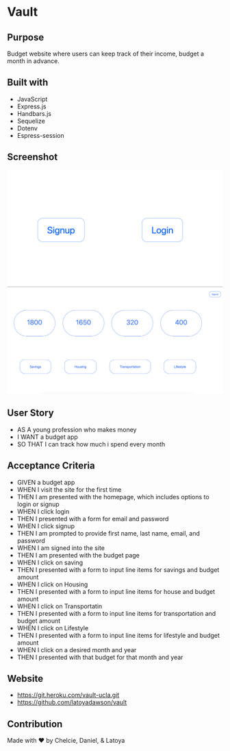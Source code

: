 # Vault

## Purpose
Budget website where users can keep track of their income, budget a month in advance.

## Built with 
* JavaScript
* Express.js
* Handbars.js
* Sequelize
* Dotenv
* Espress-session

## Screenshot
![screenshot of landing](assets/landing.png)
![screenshot of user dashboard](assets/dashboard.png)


## User Story
* AS A young profession who makes money
* I WANT a budget app
* SO THAT I can track how much i spend every month 

## Acceptance Criteria 
* GIVEN a budget app
* WHEN I visit the site for the first time
* THEN I am presented with the homepage, which includes options to login or signup
* WHEN I click login 
* THEN I presented with a form for email and password
* WHEN I click signup
* THEN I am prompted to provide first name, last name, email, and password
* WHEN I am signed into the site
* THEN I am presented with the budget page
* WHEN I click on saving 
* THEN I presented with a form to input line items for savings and budget amount
* WHEN I click on Housing
* THEN I presented with a form to input line items for house and budget amount
* WHEN I click on Transportatin
* THEN I  presented with a form to input line items for transportation and budget amount
* WHEN I click on Lifestyle
* THEN I presented with a form to input line items for lifestyle and budget amount
* WHEN I click on a desired month and year
* THEN I presented with that budget for that month and year


## Website
* https://git.heroku.com/vault-ucla.git
* https://github.com/latoyadawson/vault



## Contribution
Made with ❤️  by  Chelcie, Daniel, & Latoya
